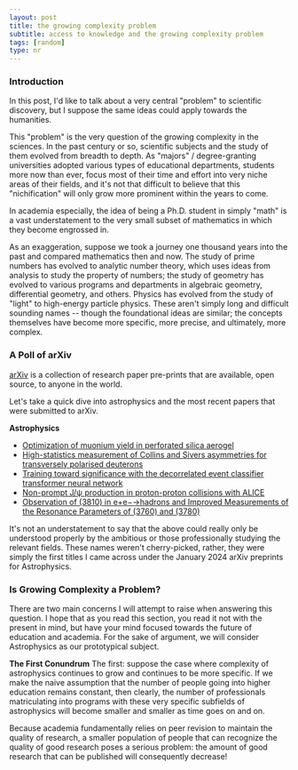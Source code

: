 ```yaml
---
layout: post
title: the growing complexity problem
subtitle: access to knowledge and the growing complexity problem
tags: [random]
type: nr
---
```

### Introduction
In this post, I'd like to talk about a very central "problem" to scientific discovery, but I suppose the same ideas could apply towards the humanities. 

This "problem" is the very question of the growing complexity in the sciences. In the past century or so, scientific subjects and the study of them evolved from breadth to depth. As "majors" / degree-granting universities adopted various types of educational departments, students more now than ever, focus most of their time and effort into very niche areas of their fields, and it's not that difficult to believe that this "nichification" will only grow more prominent within the years to come. 

In academia especially, the idea of being a Ph.D. student in simply "math" is a vast understatement to the very small subset of mathematics in which they become engrossed in. 

As an exaggeration, suppose we took a journey one thousand years into the past and compared mathematics then and now. The study of prime numbers has evolved to analytic number theory, which uses ideas from analysis to study the property of numbers; the study of geometry has evolved to various programs and departments in algebraic geometry, differential geometry, and others. Physics has evolved from the study of "light" to high-energy particle physics. These aren't simply long and difficult sounding names -- though the foundational ideas are similar; the concepts themselves have become more specific, more precise, and ultimately, more complex. 

### A Poll of arXiv
[arXiv](https://arxiv.org/) is a collection of research paper pre-prints that are available, open source, to anyone in the world. 

Let's take a quick dive into astrophysics and the most recent papers that were submitted to arXiv. 

**Astrophysics**
 - [Optimization of muonium yield in perforated silica aerogel](https://arxiv.org/abs/2401.00222)
 - [High-statistics measurement of Collins and Sivers asymmetries for transversely polarised deuterons](https://arxiv.org/abs/2401.00309)
 - [Training toward significance with the decorrelated event classifier transformer neural network](https://arxiv.org/abs/2401.00428)
 - [Non-prompt J/ψ production in proton-proton collisions with ALICE](https://arxiv.org/abs/2401.00868)
 - [Observation of (3810) in e+e−→hadrons and Improved Measurements of the Resonance Parameters of (3760) and (3780)](https://arxiv.org/abs/2401.00878)


It's not an understatement to say that the above could really only be understood properly by the ambitious or those professionally studying the relevant fields. These names weren't cherry-picked, rather, they were simply the first titles I came across under the January 2024 arXiv preprints for Astrophysics. 

### Is Growing Complexity a Problem?
There are two main concerns I will attempt to raise when answering this question. I hope that as you read this section, you read it not with the present in mind, but have your mind focused towards the future of education and academia. For the sake of argument, we will consider Astrophysics as our prototypical subject. 

**The First Conundrum** 
The first: suppose the case where complexity of astrophysics continues to grow and continues to be more specific. If we make the naive assumption that the number of people going into higher education remains constant, then clearly, the number of professionals matriculating into programs with these very specific subfields of astrophysics will become smaller and smaller as time goes on and on. 

Because academia fundamentally relies on peer revision to maintain the quality of research, a smaller population of people that can recognize the quality of good research poses a serious problem: the amount of good research that can be published will consequently decrease!